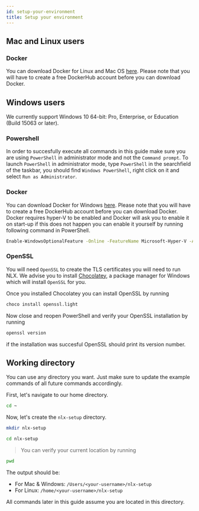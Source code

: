 ```yaml
---
id: setup-your-environment
title: Setup your environment
---
```



## Mac and Linux users

### Docker

You can download Docker for Linux and Mac OS [here](https://hub.docker.com?overlay=onboarding). Please note that you will have to create a free DockerHub account before you can download Docker.

## Windows users

We currently support Windows 10 64-bit: Pro, Enterprise, or Education (Build 15063 or later).

### Powershell

In order to succesfully execute all commands in this guide make sure you are using `PowerShell` in administrator mode and not the `Command prompt`. To launch `PowerShell` in administrator mode, type `PowerShell` in the searchfield of the taskbar, you should find `Windows PowerShell`, right click on it and select `Run as Administrator`.

### Docker

You can download Docker for Windows [here](https://hub.docker.com?overlay=onboarding). Please note that you will have to create a free DockerHub account before you can download Docker. Docker requires hyper-V to be enabled and Docker will ask you to enable it on start-up if this does not happen you can enable it yourself by running following command in PowerShell.

```bash
Enable-WindowsOptionalFeature -Online -FeatureName Microsoft-Hyper-V -All
```

### OpenSSL

You will need `OpenSSL` to create the TLS certificates you will need to run NLX. We advise you to install [Chocolatey](https://chocolatey.org/install), a package manager for Windows which will install `OpenSSL` for you. 

Once you installed Chocolatey you can install OpenSSL by running

```bash
choco install openssl.light
```

Now close and reopen PowerShell and verify your OpenSSL installation by running

```bash
openssl version
```

if the installation was succesful OpenSSL should print its version number.


## Working directory

You can use any directory you want. Just make sure to update the example commands of all future commands accordingly.

First, let's navigate to our home directory.

```bash
cd ~
```

Now, let's create the `nlx-setup` directory.

```bash
mkdir nlx-setup
```
```bash
cd nlx-setup
```

> You can verify your current location by running

```bash
pwd
```

The output should be:
* For Mac & Windows: `/Users/<your-username>/nlx-setup`
* For Linux: `/home/<your-username>/nlx-setup`

All commands later in this guide assume you are located in this directory.
